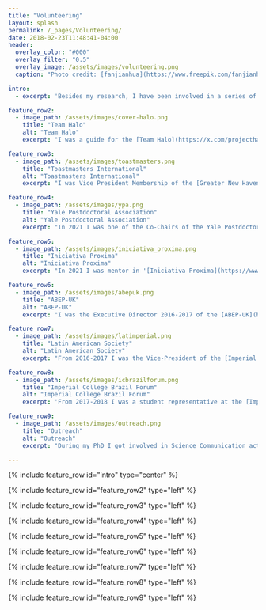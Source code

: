```yaml
---
title: "Volunteering"
layout: splash
permalink: /_pages/Volunteering/
date: 2018-02-23T11:48:41-04:00
header:
  overlay_color: "#000"
  overlay_filter: "0.5"
  overlay_image: /assets/images/volunteering.png
  caption: "Photo credit: [fanjianhua](https://www.freepik.com/fanjianhua)"

intro: 
  - excerpt: 'Besides my research, I have been involved in a series of volunteering initiatives, which focus on political, cultural, social and scientific activities.'

feature_row2:
  - image_path: /assets/images/cover-halo.png
    title: "Team Halo"
    alt: "Team Halo"
    excerpt: "I was a guide for the [Team Halo](https://x.com/projecthalo) between 2022 and 2023, an initiative in partnership with the [UN](https://news.un.org/pt/story/2020/10/1730482) that brought together people, organizations, networks, civil society, businesses, and media platforms to share reliable information about COVID-19. I participated in awareness campaigns on the importance of vaccination and the impact of the pandemic. The scientific communication activities were coordinated among members with diverse backgrounds, and the campaigns were conducted in various countries and languages."

feature_row3:
  - image_path: /assets/images/toastmasters.png
    title: "Toastmasters International"
    alt: "Toastmasters International"
    excerpt: "I was Vice President Membership of the [Greater New Haven TM club](https://www.toastmasters.org/Find-a-Club/00005436-00005436)(2021-2022), from [Toastmasters International](https://www.toastmasters.org/). TM is an organization that promotes public speaking training in a supportive learn-by-doing environment, where participants organize meetings and practice their communication skills to become confident public speakers and strong leaders. Toastmasters is present all over the world, and their activities are run by volunteers of different ages, genders, nationalities and cultural backgrounds."

feature_row4:
  - image_path: /assets/images/ypa.png
    title: "Yale Postdoctoral Association"
    alt: "Yale Postdoctoral Association"
    excerpt: "In 2021 I was one of the Co-Chairs of the Yale Postdoctoral Association (YPA), an association composed of Yale Postdocs from across disciplines. The YPA aims to create a broad sense of community and engagement among postdocs at Yale. I jointed the YPA in 2019, as a Communications Manager, and soon after I switched to a Coordinator role, working together with a team of postdocs to manage the communication platforms of this association, which includes: [Webpage](https://ypa.yale.edu), [Facebook](https://www.facebook.com/YalePostdocAssociation/), [Twitter](https://twitter.com/YalePostdocAsso), and [Newsletter](http://eepurl.com/gIq-E1)."

feature_row5:
  - image_path: /assets/images/iniciativa_proxima.png
    title: "Iniciativa Proxima"
    alt: "Iniciativa Proxima"
    excerpt: "In 2021 I was mentor in '[Iniciativa Proxima](https://www.iniciativa-proxima.org/)', a Yale program which aims to support talented young Brazilian scientists in developing their skills to pursue a career in biological and biomedical sciences, and connect them with with outstanding researchers from around the world, promoting world-class training and creating an environment that fosters scientific discussions and high-quality science. By menas of these activities, Inicitiva Proxima leverages the power of science and education as a driver of social change."

feature_row6:
  - image_path: /assets/images/abepuk.png
    title: "ABEP-UK"
    alt: "ABEP-UK"
    excerpt: "I was the Executive Director 2016-2017 of the [ABEP-UK](https://abep.org.uk/quem-somos/diretorias-da-abep/2010-2020-2/) (Association of Brazilian Postgraduate Students and Researchers in the United Kingdom), a volunteer-led organization acting nationwide in the UK since 1980. Its mission is to represent and connect Brazilian Students and Researchers. At ABEP-UK I had a chance to represent its members in oficial events at embassies and academic institutions, I coordinated a [student survey](https://abepuk.files.wordpress.com/2017/01/relatorio-abep-uk-normas-capes-cnpq2.pdf) involving 200+ participants, and organized an [conference](https://abep.org.uk/conference2017/) in 2017."

feature_row7:
  - image_path: /assets/images/latimperial.png
    title: "Latin American Society"
    alt: "Latin American Society"
    excerpt: "From 2016-2017 I was the Vice-President of the [Imperial College Latin American Society](https://www.imperialcollegeunion.org/activities/a-to-z/latin-american) (Lat-Imperial), a student-led association of Latin Americans at Imperial. It acts as a liaison between students and the Imperial College Administration, playing an important role at networking students and academic staff, and promoting the Latin American Culture. As an officer, I organized a series of social meetings, informal talks, and a [symposium](https://www.union.ic.ac.uk/osc/latamsoc/symposium.html) with leading Latin American researchers in the UK."

feature_row8:
  - image_path: /assets/images/icbrazilforum.png
    title: "Imperial College Brazil Forum"
    alt: "Imperial College Brazil Forum"
    excerpt: 'From 2017-2018 I was a student representative at the [Imperial College Brazil Forum](http://www.imperial.ac.uk/brazil-forum/), a network of Brazilian Academics, Students and Alumni from Imperial College. It was founded in 2011, and since then has been fostering networking, colaborations and partnerships among Brazilian and international researchers/institutions interested on establishing connections with Brazil. As a student representative I organized events of interest to students not only from Imperial, but from other universities in London.'

feature_row9:
  - image_path: /assets/images/outreach.png
    title: "Outreach"
    alt: "Outreach"
    excerpt: "During my PhD I got involved in Science Communication activities  for kids and adults. I worked as a volunteer at [Native Scientist](https://www.nativescientist.com/about), an NGO that promotes Science outreach to kids from migrant communities, aiming to inspire ethnic minority pupils to pursue higher education. I took part as a speaker and as an attendee at [PubhD](https://pubhd.wordpress.com/pubhd-locations/), an initiave that provides PhD students an opportunity to talk about their research in an informal atmosphere (a Pub), to a diverse audience, in a jargon-free style."

---
```


{% include feature_row id="intro" type="center" %}

{% include feature_row id="feature_row2" type="left" %}

{% include feature_row id="feature_row3" type="left" %}

{% include feature_row id="feature_row4" type="left" %}

{% include feature_row id="feature_row5" type="left" %}

{% include feature_row id="feature_row6" type="left" %}

{% include feature_row id="feature_row7" type="left" %}

{% include feature_row id="feature_row8" type="left" %}

{% include feature_row id="feature_row9" type="left" %}
